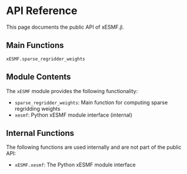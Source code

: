 # API Reference

This page documents the public API of xESMF.jl.

## Main Functions

```@docs
xESMF.sparse_regridder_weights
```

## Module Contents

The `xESMF` module provides the following functionality:

- `sparse_regridder_weights`: Main function for computing sparse regridding weights
- `xesmf`: Python xESMF module interface (internal)

## Internal Functions

The following functions are used internally and are not part of the public API:

- `xESMF.xesmf`: The Python xESMF module interface
